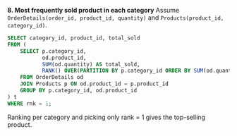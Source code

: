 **8. Most frequently sold product in each category**
Assume `OrderDetails(order_id, product_id, quantity)` and `Products(product_id, category_id)`.

```sql
SELECT category_id, product_id, total_sold
FROM (
    SELECT p.category_id,
           od.product_id,
           SUM(od.quantity) AS total_sold,
           RANK() OVER(PARTITION BY p.category_id ORDER BY SUM(od.quantity) DESC) AS rnk
    FROM OrderDetails od
    JOIN Products p ON od.product_id = p.product_id
    GROUP BY p.category_id, od.product_id
) t
WHERE rnk = 1;
```

Ranking per category and picking only rank = 1 gives the top-selling product.
